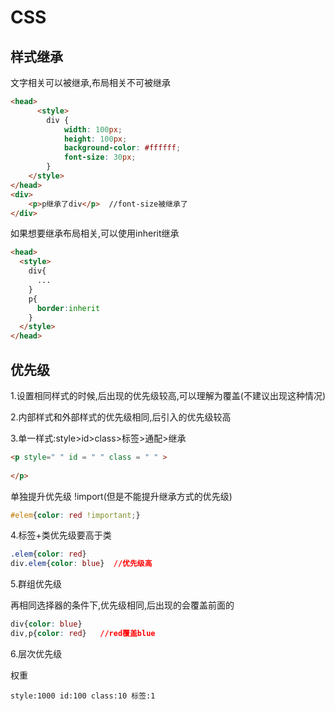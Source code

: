 # CSS

## 样式继承

文字相关可以被继承,布局相关不可被继承

```html
<head>
      <style>
        div {
            width: 100px;
            height: 100px;
            background-color: #ffffff;
            font-size: 30px;
        }
    </style>
</head>
<div>
    <p>p继承了div</p>	//font-size被继承了
</div>
```

如果想要继承布局相关,可以使用inherit继承

```html
<head>
  <style>
    div{
      ...
    }
    p{
      border:inherit
    }
  </style>
</head>
```

## 优先级

1.设置相同样式的时候,后出现的优先级较高,可以理解为覆盖(不建议出现这种情况)

2.内部样式和外部样式的优先级相同,后引入的优先级较高

3.单一样式:style>id>class>标签>通配>继承

```html
<p style=" " id = " " class = " " >
  
</p>
```

单独提升优先级 !import(但是不能提升继承方式的优先级)

```css
#elem{color: red !important;} 
```

4.标签+类优先级要高于类

```css
.elem{color: red}
div.elem{color: blue}  //优先级高
```

5.群组优先级

再相同选择器的条件下,优先级相同,后出现的会覆盖前面的

```css
div{color: blue}
div,p{color: red}	//red覆盖blue
```

6.层次优先级

权重

```
style:1000 id:100 class:10 标签:1
```

